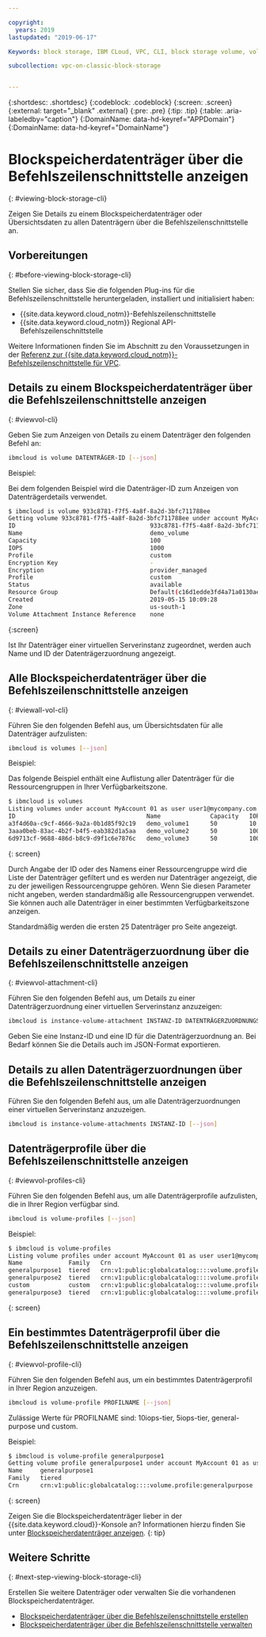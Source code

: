 ```yaml
---

copyright:
  years: 2019
lastupdated: "2019-06-17"

Keywords: block storage, IBM CLoud, VPC, CLI, block storage volume, volume, IOPS

subcollection: vpc-on-classic-block-storage


---
```


{:shortdesc: .shortdesc}
{:codeblock: .codeblock}
{:screen: .screen}
{:external: target="_blank" .external}
{:pre: .pre}
{:tip: .tip}
{:table: .aria-labeledby="caption"}
{:DomainName: data-hd-keyref="APPDomain"}
{:DomainName: data-hd-keyref="DomainName"}

# Blockspeicherdatenträger über die Befehlszeilenschnittstelle anzeigen
{: #viewing-block-storage-cli}

Zeigen Sie Details zu einem Blockspeicherdatenträger oder Übersichtsdaten zu allen Datenträgern über die Befehlszeilenschnittstelle an.

## Vorbereitungen
{: #before-viewing-block-storage-cli}

Stellen Sie sicher, dass Sie die folgenden Plug-ins für die Befehlszeilenschnittstelle heruntergeladen, installiert und initialisiert haben:

* {{site.data.keyword.cloud_notm}}-Befehlszeilenschnittstelle
* {{site.data.keyword.cloud_notm}} Regional API-Befehlszeilenschnittstelle

Weitere Informationen finden Sie im Abschnitt zu den Voraussetzungen in der [Referenz zur {{site.data.keyword.cloud_notm}}-Befehlszeilenschnittstelle für VPC](/docs/vpc-infrastructure-cli-plugin?topic=vpc-infrastructure-cli-plugin-vpc-reference).

## Details zu einem Blockspeicherdatenträger über die Befehlszeilenschnittstelle anzeigen
{: #viewvol-cli}

Geben Sie zum Anzeigen von Details zu einem Datenträger den folgenden Befehl an:

```bash
ibmcloud is volume DATENTRÄGER-ID [--json]
```

Beispiel:

Bei dem folgenden Beispiel wird die Datenträger-ID zum Anzeigen von Datenträgerdetails verwendet.

```bash
$ ibmcloud is volume 933c8781-f7f5-4a8f-8a2d-3bfc711788ee
Getting volume 933c8781-f7f5-4a8f-8a2d-3bfc711788ee under account MyAccount01 as user user1@mycompany.com...
ID                                      933c8781-f7f5-4a8f-8a2d-3bfc711788ee
Name                                    demo_volume
Capacity                                100
IOPS                                    1000
Profile                                 custom
Encryption Key                          -
Encryption                              provider_managed
Profile                                 custom
Status                                  available
Resource Group                          Default(c16d1edde3fd4a71a0130aed371405a0)
Created                                 2019-05-15 10:09:28
Zone                                    us-south-1
Volume Attachment Instance Reference    none
```
{:screen}

Ist Ihr Datenträger einer virtuellen Serverinstanz zugeordnet, werden auch Name und ID der Datenträgerzuordnung angezeigt.

## Alle Blockspeicherdatenträger über die Befehlszeilenschnittstelle anzeigen
{: #viewall-vol-cli}

Führen Sie den folgenden Befehl aus, um Übersichtsdaten für alle Datenträger aufzulisten:

```bash
ibmcloud is volumes [--json]
```

Beispiel:

Das folgende Beispiel enthält eine Auflistung aller Datenträger für die Ressourcengruppen in Ihrer Verfügbarkeitszone.  

```bash
$ ibmcloud is volumes
Listing volumes under account MyAccount 01 as user user1@mycompany.com...
ID                                     Name              Capacity   IOPS   Auto Delete   Encryption        Profile         Created               Status      Zone         Resource Group
a3f4d60a-c9cf-4666-9a2a-0b1d85f92c19   demo_volume1      50         10     Manual        provider managed  generalpurpose   2019-06-30 11:04:46  pending     us-south-1   (c16d1edd-.)
3aaa0beb-83ac-4b2f-b4f5-eab382d1a5aa   demo_volume2      50         100    Manual        provider managed  custom           2019-06-30 10:26:34  available   us-south-1   (c16d1edd-.)
6d9713cf-9688-486d-b8c9-d9f1c6e7876c   demo_volume3      50         100    Manual        provider managed  custom           2019-06-30 10:39:24  available   us-south-1   (c16d1edd-.)
```
{: screen}

Durch Angabe der ID oder des Namens einer Ressourcengruppe wird die Liste der Datenträger gefiltert und es werden nur Datenträger angezeigt, die zu der jeweiligen Ressourcengruppe gehören. Wenn Sie diesen Parameter nicht angeben, werden standardmäßig alle Ressourcengruppen verwendet. Sie können auch alle Datenträger in einer bestimmten Verfügbarkeitszone anzeigen.

Standardmäßig werden die ersten 25 Datenträger pro Seite angezeigt.

## Details zu einer Datenträgerzuordnung über die Befehlszeilenschnittstelle anzeigen
{: #viewvol-attachment-cli}

Führen Sie den folgenden Befehl aus, um Details zu einer Datenträgerzuordnung einer virtuellen Serverinstanz anzuzeigen:

```bash
ibmcloud is instance-volume-attachment INSTANZ-ID DATENTRÄGERZUORDNUNGS-ID [--json]
```

Geben Sie eine Instanz-ID und eine ID für die Datenträgerzuordnung an. Bei Bedarf können Sie die Details auch im JSON-Format exportieren.

## Details zu allen Datenträgerzuordnungen über die Befehlszeilenschnittstelle anzeigen

Führen Sie den folgenden Befehl aus, um alle Datenträgerzuordnungen einer virtuellen Serverinstanz anzuzeigen.

```bash
ibmcloud is instance-volume-attachments INSTANZ-ID [--json]
```

## Datenträgerprofile über die Befehlszeilenschnittstelle anzeigen
{: #viewvol-profiles-cli}

Führen Sie den folgenden Befehl aus, um alle Datenträgerprofile aufzulisten, die in Ihrer Region verfügbar sind.

```bash
ibmcloud is volume-profiles [--json]
```

Beispiel:

```bash
$ ibmcloud is volume-profiles
Listing volume profiles under account MyAccount 01 as user user1@mycompany.com...
Name             Family   Crn
generalpurpose1  tiered   crn:v1:public:globalcatalog::::volume.profile:generalpurpose
generalpurpose2  tiered   crn:v1:public:globalcatalog::::volume.profile:generalpurpose
custom           custom   crn:v1:public:globalcatalog::::volume.profile:custom
generalpurpose3  tiered   crn:v1:public:globalcatalog::::volume.profile:generalpurpose
```
{: screen}

## Ein bestimmtes Datenträgerprofil über die Befehlszeilenschnittstelle anzeigen
{: #viewvol-profile-cli}

Führen Sie den folgenden Befehl aus, um ein bestimmtes Datenträgerprofil in Ihrer Region anzuzeigen.

```bash
ibmcloud is volume-profile PROFILNAME [--json]
```

Zulässige Werte für PROFILNAME sind: 10iops-tier, 5iops-tier, general-purpose und custom.

Beispiel:

```bash
$ ibmcloud is volume-profile generalpurpose1
Getting volume profile generalpurpose1 under account MyAccount 01 as user user1@mycompany.com...
Name     generalpurpose1
Family   tiered
Crn      crn:v1:public:globalcatalog::::volume.profile:generalpurpose
```
{: screen}

Zeigen Sie die Blockspeicherdatenträger lieber in der {{site.data.keyword.cloud}}-Konsole an? Informationen hierzu finden Sie unter [Blockspeicherdatenträger anzeigen](/docs/vpc-on-classic-block-storage?topic=vpc-on-classic-block-storage-viewing-block-storage).
{: tip}

## Weitere Schritte
{: #next-step-viewing-block-storage-cli}

Erstellen Sie weitere Datenträger oder verwalten Sie die vorhandenen Blockspeicherdatenträger.

* [Blockspeicherdatenträger über die Befehlszeilenschnittstelle erstellen](/docs/vpc-on-classic-block-storage?topic=vpc-on-classic-block-storage-creating-block-storage-cli)
* [Blockspeicherdatenträger über die Befehlszeilenschnittstelle verwalten](/docs/vpc-on-classic-block-storage?topic=vpc-on-classic-block-storage-managing-block-storage-cli)
